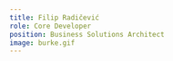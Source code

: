 ```yaml
---
title: Filip Radičević
role: Core Developer
position: Business Solutions Architect
image: burke.gif
---
```

